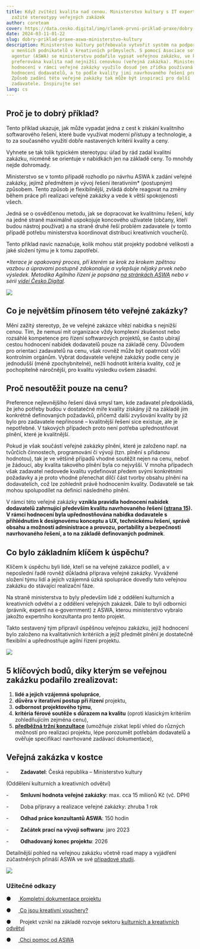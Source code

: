 ```yaml
---
title: Když zvítězí kvalita nad cenou. Ministerstvo kultury s IT experty mění
  zažité stereotypy veřejných zakázek
author: coreteam
cover: https://data.cesko.digital/img/clanek-prvni-priklad-praxe/dobry-priklad-zakazky_001.png
date: 2024-03-11-01-22
slug: dobry-priklad-praxe-aswa-ministerstvo-kultury
description: Ministerstvo kultury potřebovalo vytvořit systém na podporu inovací
  u menších podnikatelů v kreativních průmyslech. S pomocí Asociace softwarových
  agentur (ASWA) se ministerstvu podařilo vypsat veřejnou zakázku, ve které byla
  preferována kvalita nad nejnižší cenovkou (veřejná zakázka). Ministerstvo při
  hodnocení v rámci veřejné zakázky využilo dosud jen zřídka používaná pravidla
  hodnocení dodavatelů, a to podle kvality jimi navrhovaného řešení projektu.
  Způsob zadání této veřejné zakázky tak může být inspirací pro další
  zadavatele. Inspirujte se!
lang: cs
---
```

## Proč je to dobrý příklad?

Tento příklad ukazuje, jak může vypadat jedna z cest k získání kvalitního softwarového řešení, které bude využívat moderní přístupy a technologie, a to za současného využití dobře nastavených kritérií kvality a ceny.

Vyhnete se tak tolik typickém stereotypu: úřad by rád zadal kvalitní zakázku, nicméně se orientuje v nabídkách jen na základě ceny. To mnohdy nejde dohromady.

Ministerstvo se v tomto případě rozhodlo po návrhu ASWA k zadání veřejné zakázky, jejímž předmětem je vývoj řešení iterativním* (postupným) způsobem. Tento způsob je flexibilnější, zvládá dobře reagovat na změny během práce při realizaci veřejné zakázky a vede k větší spokojenosti všech.

Jedná se o osvědčenou metodu, jak se dopracovat ke kvalitnímu řešení, kdy na jedné straně maximálně uspokojuje koncového uživatele (občany, kteří budou nástroj používat) a na straně druhé řeší problém zadavatele (v tomto případě potřebu ministerstva koordinovat distribuci kreativních voucherů).

Tento příklad navíc naznačuje, kolik mohou stát projekty podobné velikosti a jaké složení týmu je k tomu zapotřebí.

*\*Iterace je opakovaný proces, při kterém se krok za krokem zpětnou vazbou a úpravami postupně zdokonaluje a vylepšuje nějaký prvek nebo výsledek. Metodika Agilního řízení je popsána [na stránkách ASWA](https://aswa.cz/tvorba-zadavaci-dokumentace#co-je-agile) nebo v sérii [videí Česko.Digital](https://www.youtube.com/watch?v=gG_9tC12CzY&list=PLOX5xelTsEv-qGxEFwT3piUEDrjK4ow6Z).*

![](https://data.cesko.digital/img/clanek-prvni-priklad-praxe/citace_003.png)

## Co je největším přínosem této veřejné zakázky?

Mění zažitý stereotyp, že ve veřejné zakázce vítězí nabídka s nejnižší cenou. Tím, že nemusí mít organizace vždy komplexní zkušenost nebo rozsáhlé kompetence pro řízení softwarových projektů, se často ubírají cestou hodnocení nabídek dodavatelů pouze na základě ceny. Důvodem pro orientaci zadavatelů na cenu, však rovněž může být opatrnost vůči kontrolním orgánům. Vybrat dodavatele veřejné zakázky podle ceny je jednodušší (méně zpochybnitelné), nežli hodnotit kritéria kvality, což je pochopitelně náročnější, pro kvalitu výsledku ovšem zásadní.

## Proč nesoutěžit pouze na cenu?

Preference nejlevnějšího řešení dává smysl tam, kde zadavatel předpokládá, že jeho potřeby budou v dostatečné míře kvality získány již na základě jím konkrétně definovaných požadavků, přičemž další zvyšování kvality by již bylo pro zadavatele nepřínosné – kvalitnější řešení sice existuje, ale je nepotřebné. V takových případech proto není potřeba upřednostňovat plnění, které je kvalitnější.

Pokud je však součástí veřejné zakázky plnění, které je založeno např. na tvůrčích činnostech, programování či vývoji (tzn. plnění s přidanou hodnotou), tak je ve většině případů vhodné soutěžit nejen na cenu, neboť je žádoucí, aby kvalita takového plnění byla co nejvyšší. V mnoha případech však zadavatel nedovede kvalitu vydefinovat předem svými konkrétními požadavky a je proto vhodné přenechat dílčí část tvorby obsahu plnění na dodavatelích, což lze zohlednit právě hodnocením kvality. Dodavatelé se tak mohou spolupodílet na definici následného plnění.

V rámci této veřejné zakázky **vznikla pravidla hodnocení nabídek dodavatelů zahrnující především kvalitu navrhovaného řešení ([strana 15](https://nen.nipez.cz/file?id=1442028175)). V rámci hodnocení byla upřednostňována nabídka dodavatele s přihlédnutím k designovému konceptu a UX, technickému řešení, správě obsahu a možnosti administrace a provozu, portability a bezpečnosti navrhovaného řešení, a to na základě definovaných podmínek**.

## Co bylo základním klíčem k úspěchu?

Klíčem k úspěchu byli lidé, kteří se na veřejné zakázce podíleli, a v neposlední řadě rovněž důkladná příprava veřejné zakázky. Vyvážené složení týmu lidí a jejich vzájemná úzká spolupráce dovedly tuto veřejnou zakázku do stávající realizační fáze.

Na straně ministerstva to byly především lidé z oddělení kulturních a kreativních odvětví a z oddělení veřejných zakázek. Dále to byli odborníci (právník, experti na e‑government) z ASWA, kterou ministerstvo vybralo jakožto expertního konzultanta pro tento projekt.

Takto sestavený tým připravil úspěšnou veřejnou zakázku, jejíž hodnocení bylo založeno na kvalitativních kritériích a jejíž předmět plnění je dostatečně flexibilní a upřednostňuje agilní řízení projektu.

![](https://data.cesko.digital/img/clanek-prvni-priklad-praxe/citace_001.png)

## 5 klíčových bodů, díky kterým se veřejnou zakázku podařilo zrealizovat:

1. **lidé a jejich vzájemná spolupráce**,
2. **důvěra v iterativní postup při řízení** projektu,
3. **odbornost projektového týmu**,
4. **kritéria férové soutěže s důrazem na kvalitu** (oproti klasickým kritériím zohledňujícím zejména cenu),
5. **[předběžná tržní konzultace](https://portal-vz.cz/wp-content/uploads/2019/06/Predbezne-trzni-konzultace.pdf)** (umožňuje získat lepší vhled do různých možností pro realizaci projektu, lépe porozumět potřebám dodavatelů a ověřuje specifikaci navrhované zadávací dokumentace),

## Veřejná zakázka v kostce

\-        **Zadavatel**: Česká republika – Ministerstvo kultury

(Oddělení kulturních a kreativních odvětví)

\-        **Smluvní hodnota veřejné zakázky**: max. cca 15 milionů Kč (vč. DPH)

\-        Doba přípravy a realizace veřejné zakázky: zhruba 1 rok

\-        **Odhad práce konzultantů ASWA**: 150 hodin

\-        **Začátek prací na vývoji softwaru**: jaro 2023

\-        **Odhadovaný konec projektu**: 2026

Detailnější pohled na veřejnou zakázku včetně road mapy a vyjádření zúčastněných přináší ASWA ve své [případové studii](https://drive.google.com/file/d/1zOMzsgicLSlbsVc061raU2a5FS5_y6jy/view).

![](https://data.cesko.digital/img/clanek-prvni-priklad-praxe/citace_002.png)

### Užitečné odkazy

●     [ Kompletní dokumentace projektu](https://nen.nipez.cz/verejne-zakazky/detail-zakazky/N006-22-V00023392)

●     [ Co jsou kreativní vouchery?](https://www.mkcr.cz/kreativni-vouchery-cs-2634)

●      Projekt vznikl na základě rozvoje sektoru [kulturních a kreativních odvětví](https://strategiekkp.mkcr.cz/)

●     [ Chci pomoc od ASWA](https://aswa.cz/tvorba-zadani)